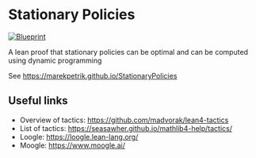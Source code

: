 # Stationary Policies

[![Blueprint](https://img.shields.io/badge/Blueprint-WIP-blue)](https://marekpetrik.github.io/StationaryPolicies)

A lean proof that stationary policies can be optimal and can be computed using dynamic programming

See <https://marekpetrik.github.io/StationaryPolicies>


## Useful links

* Overview of tactics: <https://github.com/madvorak/lean4-tactics>
* List of tactics: <https://seasawher.github.io/mathlib4-help/tactics/>
* Loogle: <https://loogle.lean-lang.org/>
* Moogle: <https://www.moogle.ai/> 
